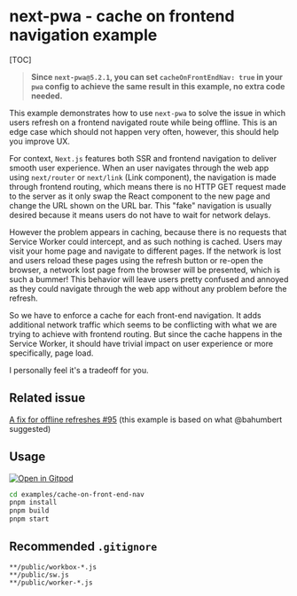 # next-pwa - cache on frontend navigation example

[TOC]

> **Since `next-pwa@5.2.1`, you can set `cacheOnFrontEndNav: true` in your `pwa` config to achieve the same result in this example, no extra code needed.**

This example demonstrates how to use `next-pwa` to solve the issue in which users refresh on a frontend navigated route while being offline. This is an edge case which should not happen very often, however, this should help you improve UX.

For context, `Next.js` features both SSR and frontend navigation to deliver smooth user experience. When an user navigates through the web app using `next/router` or `next/link` (Link component), the navigation is made through frontend routing, which means there is no HTTP GET request made to the server as it only swap the React component to the new page and change the URL shown on the URL bar. This "fake" navigation is usually desired because it means users do not have to wait for network delays.

However the problem appears in caching, because there is no requests that Service Worker could intercept, and as such nothing is cached. Users may visit your home page and navigate to different pages. If the network is lost and users reload these pages using the refresh button or re-open the browser, a network lost page from the browser will be presented, which is such a bummer! This behavior will leave users pretty confused and annoyed as they could navigate through the web app without any problem before the refresh.

So we have to enforce a cache for each front-end navigation. It adds additional network traffic which seems to be conflicting with what we are trying to achieve with frontend routing. But since the cache happens in the Service Worker, it should have trivial impact on user experience or more specifically, page load.

I personally feel it's a tradeoff for you.

## Related issue

[A fix for offline refreshes #95](https://github.com/shadowwalker/next-pwa/issues/95) (this example is based on what @bahumbert suggested)

## Usage

[![Open in Gitpod](https://img.shields.io/badge/Open%20In-Gitpod.io-%231966D2?style=for-the-badge&logo=gitpod)](https://gitpod.io/#https://github.com/DuCanhGH/next-pwa/)

```bash
cd examples/cache-on-front-end-nav
pnpm install
pnpm build
pnpm start
```

## Recommended `.gitignore`

```
**/public/workbox-*.js
**/public/sw.js
**/public/worker-*.js
```
